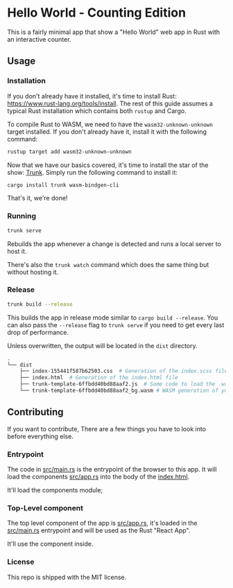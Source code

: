 # Hello World - Counting Edition

This is a fairly minimal app that show a "Hello World" web app in Rust with an interactive counter.

## Usage

### Installation

If you don't already have it installed, it's time to install Rust: <https://www.rust-lang.org/tools/install>.
The rest of this guide assumes a typical Rust installation which contains both `rustup` and Cargo.


To compile Rust to WASM, we need to have the `wasm32-unknown-unknown` target installed.
If you don't already have it, install it with the following command:

```bash
rustup target add wasm32-unknown-unknown
```

Now that we have our basics covered, it's time to install the star of the show: [Trunk].
Simply run the following command to install it:

```bash
cargo install trunk wasm-bindgen-cli
```

That's it, we're done!

### Running

```bash
trunk serve
```

Rebuilds the app whenever a change is detected and runs a local server to host it.

There's also the `trunk watch` command which does the same thing but without hosting it.

### Release

```bash
trunk build --release
```

This builds the app in release mode similar to `cargo build --release`.
You can also pass the `--release` flag to `trunk serve` if you need to get every last drop of performance.

Unless overwritten, the output will be located in the `dist` directory.

```bash
.
└── dist
    ├── index-155441f587b62503.css  # Generation of the index.scss file
    ├── index.html  # Generation of the index.html file
    ├── trunk-template-6ffbdd40bd88aaf2.js  # Some code to load the .wasm app
    └── trunk-template-6ffbdd40bd88aaf2_bg.wasm # WASM generation of your Rust React App.
```

## Contributing

If you want to contribute, There are a few things you have to look into before everything else.

### Entrypoint

The code in [src/main.rs](src/main.rs) is the entrypoint of the browser to this app. It will load the components [src/app.rs](src/app.rs) into the body of the [index.html](index.html).

It'll load the components module;

### Top-Level component

The top level component of the app is [src/app.rs](src/app.rs), it's loaded in the [src/main.rs](src/main.rs) entrypoint and will be used as the Rust "React App".

It'll use the [<Counter />](src/counter.rs) component inside.

### License

This repo is shipped with the MIT license.

[trunk]: https://github.com/thedodd/trunk
